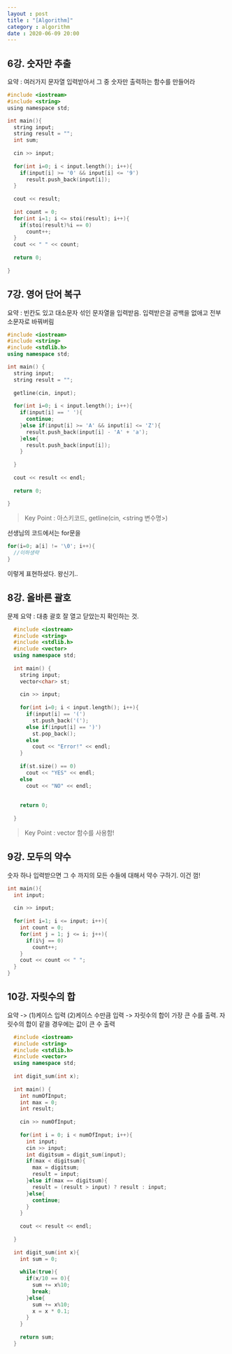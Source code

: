 ```yaml
---
layout : post
title : "[Algorithm]"
category : algorithm
date : 2020-06-09 20:00
---
```


## 6강. 숫자만 추출

요약 : 여러가지 문자열 입력받아서 그 중 숫자만 출력하는 함수를 만들어라

```c
#include <iostream>
#include <string>
using namespace std;

int main(){
  string input;
  string result = "";
  int sum;
  
  cin >> input;
  
  for(int i=0; i < input.length(); i++){
    if(input[i] >= '0' && input[i] <= '9')
      result.push_back(input[i]);
  }
  
  cout << result;
  
  int count = 0;
  for(int i=1; i <= stoi(result); i++){
    if(stoi(result)%i == 0)
      count++;
  }
  cout << " " << count;
  
  return 0;
  
}
```


## 7강. 영어 단어 복구

요약 : 빈칸도 있고 대소문자 섞인 문자열을 입력받음. 입력받은걸 공백을 없애고 전부 소문자로 바꿔버림

```c++
#include <iostream>
#include <string>
#include <stdlib.h>
using namespace std;

int main() {
  string input;
  string result = "";
  
  getline(cin, input);
  
  for(int i=0; i < input.length(); i++){
    if(input[i] == ' '){
      continue;
    }else if(input[i] >= 'A' && input[i] <= 'Z'){
      result.push_back(input[i] - 'A' + 'a');
    }else{
      result.push_back(input[i]);
    }
    
  }
  
  cout << result << endl;
  
  return 0;
  
}

```

> Key Point : 아스키코드, getline(cin, \<string 변수명\>)


선생님의 코드에서는 for문을


```c++
for(i=0; a[i] != '\0'; i++){
  //이하생략
}
```

이렇게 표현하셨다. 왕신기..



## 8강. 올바른 괄호

문제 요약 : 대충 괄호 잘 열고 닫았는지 확인하는 것.


```c++
  #include <iostream>
  #include <string>
  #include <stdlib.h>
  #include <vector>
  using namespace std;
  
  int main() {
    string input;
    vector<char> st;
    
    cin >> input;
    
    for(int i=0; i < input.length(); i++){
      if(input[i] == '(')
        st.push_back('(');
      else if(input[i] == ')')
        st.pop_back();
      else
        cout << "Error!" << endl;
    }
    
    if(st.size() == 0)
      cout << "YES" << endl;
    else
      cout << "NO" << endl;
      
    
    return 0;
    
  }

```

> Key Point : vector 함수를 사용함! 


## 9강. 모두의 약수

숫자 하나 입력받으면 그 수 까지의 모든 수들에 대해서 약수 구하기. 이건 껌!

```c++
int main(){
  int input;
  
  cin >> input;
  
  for(int i=1; i <= input; i++){
    int count = 0;
    for(int j = 1; j <= i; j++){
      if(i%j == 0)
        count++;
    }
    cout << count << " ";    
  }  
}
```

## 10강. 자릿수의 합

요약 -> (1)케이스 입력 (2)케이스 수만큼 입력 -> 자릿수의 합이 가장 큰 수를 출력. 자릿수의 합이 같을 경우에는 값이 큰 수 출력

```c++
  #include <iostream>
  #include <string>
  #include <stdlib.h>
  #include <vector>
  using namespace std;
  
  int digit_sum(int x);
  
  int main() {
    int numOfInput;
    int max = 0;
    int result;
    
    cin >> numOfInput;
    
    for(int i = 0; i < numOfInput; i++){
      int input;
      cin >> input;
      int digitsum = digit_sum(input);
      if(max < digitsum){
        max = digitsum;
        result = input;
      }else if(max == digitsum){
        result = (result > input) ? result : input;
      }else{
        continue;
      }
    }
    
    cout << result << endl;
    
  }
  
  int digit_sum(int x){
    int sum = 0;
    
    while(true){
      if(x/10 == 0){
        sum += x%10;
        break;
      }else{
        sum += x%10;
        x = x * 0.1;
      }
    }
    
    return sum;
  }

```
